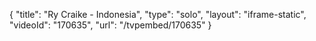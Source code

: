 {
    "title": "Ry Craike - Indonesia",
    "type": "solo",
    "layout": "iframe-static",
    "videoId": "170635",
    "url": "\/tvpembed\/170635"
}